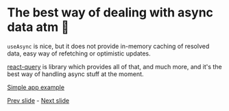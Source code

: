 # The best way of dealing with async data atm 🎉

`useAsync` is nice, but it does not provide in-memory caching of resolved data, easy way of refetching or optimistic updates.

[react-query](https://github.com/tannerlinsley/react-query) is library which provides all of that, and much more, and it's the best way of handling async stuff at the moment.

[Simple app example](src/../../src/App.tsx)

[Prev slide](04.md) - [Next slide](06.md)
